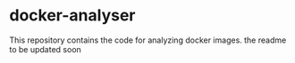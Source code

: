 # docker-analyser
This repository contains the code for analyzing docker images. the readme to be updated soon
